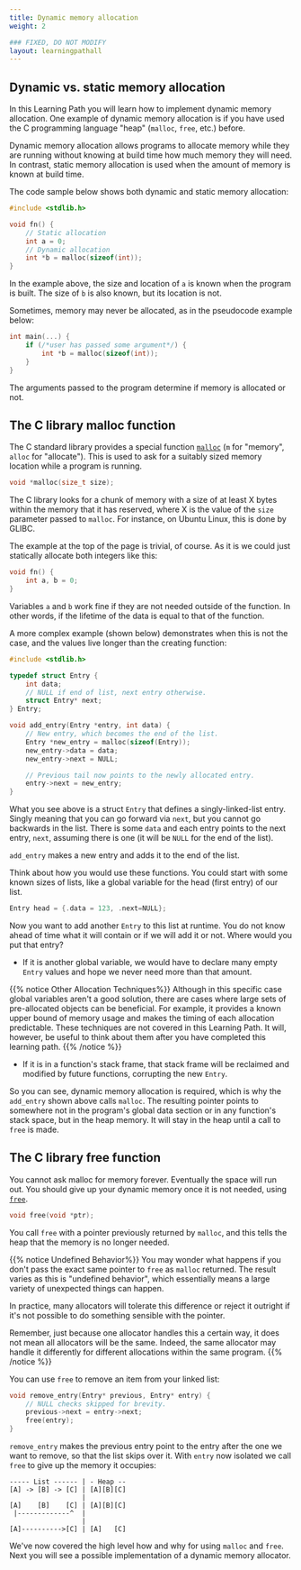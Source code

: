 ```yaml
---
title: Dynamic memory allocation
weight: 2

### FIXED, DO NOT MODIFY
layout: learningpathall
---
```


## Dynamic vs. static memory allocation

In this Learning Path you will learn how to implement dynamic memory allocation.
One example of dynamic memory allocation is if you have used the C programming language "heap" (`malloc`, `free`, etc.) before.

Dynamic memory allocation allows programs to allocate memory while they are running without knowing
at build time how much memory they will need. In contrast, static
memory allocation is used when the amount of memory is known at build time.

The code sample below shows both dynamic and static memory allocation:

```C
#include <stdlib.h>

void fn() {
    // Static allocation
    int a = 0;
    // Dynamic allocation
    int *b = malloc(sizeof(int));
}
```

In the example above, the size and location of `a` is known
when the program is built. The size of `b` is also known, but its location is not.

Sometimes, memory may never be allocated, as in the pseudocode example below:

```C
int main(...) {
    if (/*user has passed some argument*/) {
        int *b = malloc(sizeof(int));
    }
}
```

The arguments passed to the program determine if memory is allocated or not. 

## The C library malloc function

The C standard library provides a special function
[`malloc`](https://en.cppreference.com/w/c/memory/malloc) (`m` for "memory",
`alloc` for "allocate"). This is used to ask for a suitably sized memory
location while a program is running.

```C
void *malloc(size_t size);
```

The C library looks for a chunk of memory with a size of at least X bytes within the memory that it has reserved, where X is the value of the `size`
parameter passed to `malloc`. For instance, on Ubuntu Linux, this is done by GLIBC.

The example at the top of the page is trivial, of course. As it is we could just
statically allocate both integers like this:

```C
void fn() {
    int a, b = 0;
}
```

Variables `a` and `b` work fine if they are not needed outside of the function. In other
words, if the lifetime of the data is equal to that of the function.

A more complex example (shown below) demonstrates when this is not the case, and the values
live longer than the creating function:

```C
#include <stdlib.h>

typedef struct Entry {
    int data;
    // NULL if end of list, next entry otherwise.
    struct Entry* next;
} Entry;

void add_entry(Entry *entry, int data) {
    // New entry, which becomes the end of the list.
    Entry *new_entry = malloc(sizeof(Entry));
    new_entry->data = data;
    new_entry->next = NULL;

    // Previous tail now points to the newly allocated entry.
    entry->next = new_entry;
}
```

What you see above is a struct `Entry` that defines a singly-linked-list entry.
Singly meaning that you can go forward via `next`, but you cannot go backwards
in the list. There is some `data` and each entry points to the next entry,
`next`, assuming there is one (it will be `NULL` for the end of the list).

`add_entry` makes a new entry and adds it to the end of the list.

Think about how you would use these functions. You could start with some known
sizes of lists, like a global variable for the head (first entry)
of our list.

```C
Entry head = {.data = 123, .next=NULL};
```

Now you want to add another `Entry` to this list at runtime. You do not know
ahead of time what it will contain or if we will add it or not. Where
would you put that entry?

* If it is another global variable, we would have to declare many empty `Entry`
values and hope we never need more than that amount.

{{% notice Other Allocation Techniques%}}
Although in this specific case global variables aren't a good solution, there are
cases where large sets of pre-allocated objects can be beneficial. For example,
it provides a known upper bound of memory usage and makes the timing of each
allocation predictable. These techniques are not covered in this Learning Path. It will, however, be useful to think about them after you have completed this learning
path.
{{% /notice %}}

* If it is in a function's stack frame, that stack frame will be reclaimed and
  modified by future functions, corrupting the new `Entry`.

So you can see, dynamic memory allocation is required, which is why the `add_entry`
shown above calls `malloc`. The resulting pointer points to somewhere not in
the program's global data section or in any function's stack space, but in the
heap memory. It will stay in the heap until a call to `free` is made. 

## The C library free function

You cannot ask malloc for memory forever. Eventually the space will run out. You should give up your dynamic memory once it is not needed,
using [`free`](https://en.cppreference.com/w/c/memory/free).

```C
void free(void *ptr);
```

You call `free` with a pointer previously returned by `malloc`, and this tells
the heap that the memory is no longer needed. 

{{% notice Undefined Behavior%}}
You may wonder what happens if you don't pass the exact same pointer to `free` as
`malloc` returned. The result varies as this is "undefined behavior", which essentially means a large variety of unexpected things can happen.

In practice, many allocators will tolerate this difference or reject it outright
if it's not possible to do something sensible with the pointer.

Remember, just because one allocator handles this a certain way, it does not
mean all allocators will be the same. Indeed, the same allocator may handle it differently for
different allocations within the same program.
{{% /notice %}}

You can use `free` to remove an item from your linked list:

```C
void remove_entry(Entry* previous, Entry* entry) {
    // NULL checks skipped for brevity.
    previous->next = entry->next;
    free(entry);
}
```

`remove_entry` makes the previous entry point to the entry after the one we want
to remove, so that the list skips over it. With `entry` now isolated we call
`free` to give up the memory it occupies:

```text
----- List ------ | - Heap --
[A] -> [B] -> [C] | [A][B][C]
                  |
[A]    [B]    [C] | [A][B][C]
 |-------------^  |
                  |
[A]---------->[C] | [A]   [C]
```

We've now covered the high level how and why for using `malloc` and `free`. Next you will
see a possible implementation of a dynamic memory allocator.
